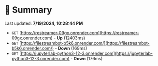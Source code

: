 # 📖 Summary
Last updated: **7/19/2024, 10:28:44 PM**

- `GET` [https://restreamer-09gx.onrender.com](https://restreamer-09gx.onrender.com) - **Up** (12403ms)
- `GET` [https://filestreambot-b5k6.onrender.com/](https://filestreambot-b5k6.onrender.com/) - **Down** (169ms)
- `GET` [https://jupyterlab-python3-12-3.onrender.com](https://jupyterlab-python3-12-3.onrender.com) - **Down** (176ms)
